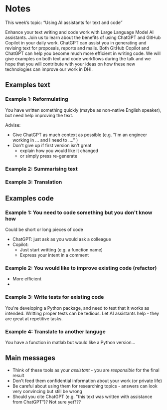 # Notes

This week’s topic: “Using AI assistants for text and code”

Enhance your text writing and code work with Large Language Model AI assistants. Join us to learn about the benefits of using ChatGPT and GitHub Copilot in your daily work. ChatGPT can assist you in generating and revising text for proposals, reports and mails. Both GitHub Copilot and ChatGPT can help you become much more efficient in writing code. We will give examples on both text and code workflows during the talk and we hope that you will contribute with your ideas on how these new technologies can improve our work in DHI.


## Examples text

### Example 1: Reformulating

You have written something quickly (maybe as non-native English speaker), but need help improving the text. 

Advise: 

* Give ChatGPT as much context as possible (e.g. "I'm an engineer working in ... and I need to ...." )
* Don't give up if first version isn't great 
     - explain how you would like it changed 
     - or simply press re-generate



### Example 2: Summarising text





### Example 3: Translation 




## Examples code

### Example 1: You need to code something but you don't know how

Could be short or long pieces of code 

* ChatGPT: just ask as you would ask a colleague
* Copilot: 
    - Just start writting (e.g. a function name)
    - Express your intent in a comment 



### Example 2: You would like to improve existing code (refactor)

* More efficient
* 


### Example 3: Write tests for existing code

You're developing a Python package, and need to test that it works as intended. Writting proper tests can be tedious. Let AI assistants help - they are great at repetitive tasks. 


### Example 4: Translate to another languge

You have a function in matlab but would like a Python version... 


## Main messages

* Think of these tools as your *assistant* - you are *responsible* for the final result
* Don't feed them confidential information about your work (or private life)
* Be careful about using them for researching topics - answers can look very convincing but still be wrong
* Should you cite ChatGPT (e.g. "this text was written with assistance from ChatGPT")? Not sure yet??? 



